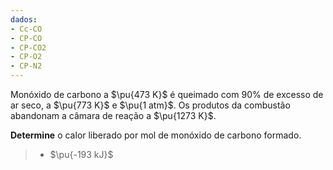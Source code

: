 ```yaml
---
dados:
- Cc-CO
- CP-CO
- CP-CO2
- CP-O2
- CP-N2
---
```

Monóxido de carbono a $\pu{473 K}$ é queimado com $90\%$ de excesso de ar seco, a $\pu{773 K}$ e $\pu{1 atm}$. Os produtos da combustão abandonam a câmara de reação a $\pu{1273 K}$.  

**Determine** o calor liberado por mol de monóxido de carbono formado.

> - $\pu{-193 kJ}$
